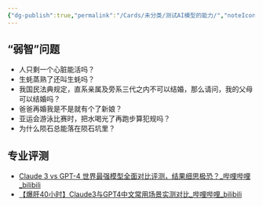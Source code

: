```yaml
---
{"dg-publish":true,"permalink":"/Cards/未分类/测试AI模型的能力/","noteIcon":"default","created":"2024-04-03","updated":"2024-04-03"}
---
```


## “弱智”问题
- 人只剩一个心脏能活吗？
- 生蚝蒸熟了还叫生蚝吗？
- 我国民法典规定，直系亲属及旁系三代之内不可以结婚，那么请问，我的父母可以结婚吗？
- 爸爸再婚我是不是就有个了新娘？
- 亚运会游泳比赛时，把水喝光了再跑步算犯规吗？
- 为什么陨石总能落在陨石坑里？


## 专业评测
- [Claude 3 vs GPT-4 世界最强模型全面对比评测，结果细思极恐？\_哔哩哔哩\_bilibili](https://www.bilibili.com/video/BV1mS421w71Q/)
- [【爆肝40小时】Claude3与GPT4中文常用场景实测对比\_哔哩哔哩\_bilibili](https://www.bilibili.com/video/BV1UW421F7Cy/)
